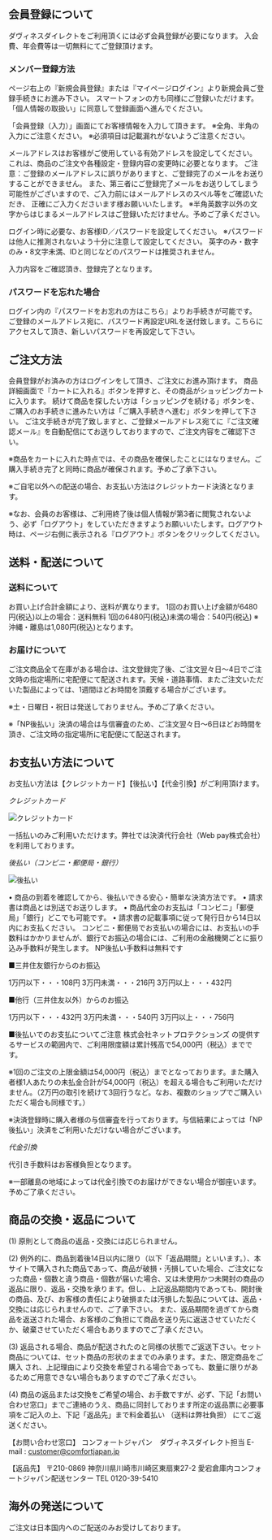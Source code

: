 ## 会員登録について

ダヴィネスダイレクトをご利用頂くには必ず会員登録が必要になります。
入会費、年会費等は一切無料にてご登録頂けます。

### メンバー登録方法

ページ右上の『新規会員登録』または『マイページログイン』より新規会員ご登録手続きにお進み下さい。
スマートフォンの方も同様にご登録いただけます。
「個人情報の取扱い」に同意して登録画面へ進んでください。

「会員登録（入力）」画面にてお客様情報を入力して頂きます。
※全角、半角の入力にご注意ください。
※必須項目は記載漏れがないようご注意ください。

メールアドレスはお客様がご使用している有効アドレスを設定してください。
これは、商品のご注文や各種設定・登録内容の変更時に必要となります。
ご注意：ご登録のメールアドレスに誤りがありますと、ご登録完了のメールをお送りすることができません。
また、第三者にご登録完了メールをお送りしてしまう可能性がございますので、ご入力前にはメールアドレスのスペル等をご確認いただき、 正確にご入力くださいます様お願いいたします。
※半角英数字以外の文字からはじまるメールアドレスはご登録いただけません。予めご了承ください。

ログイン時に必要な、お客様ID／パスワードを設定してください。
※パスワードは他人に推測されないよう十分に注意して設定してください。
英字のみ・数字のみ・8文字未満、IDと同じなどのパスワードは推奨されません。

入力内容をご確認頂き、登録完了となります。

### パスワードを忘れた場合

ログイン内の『パスワードをお忘れの方はこちら』よりお手続きが可能です。
ご登録のメールアドレス宛に、パスワード再設定URLを送付致します。こちらにアクセスして頂き、新しいパスワードを再設定して下さい。

## ご注文方法

会員登録がお済みの方はログインをして頂き、ご注文にお進み頂けます。
商品詳細画面で『カートに入れる』ボタンを押すと、その商品がショッピングカートに入ります。
続けて商品を探したい方は「ショッピングを続ける」ボタンを、ご購入のお手続きに進みたい方は「ご購入手続きへ進む」ボタンを押して下さい。
ご注文手続きが完了致しますと、ご登録メールアドレス宛てに『ご注文確認メール』を自動配信にてお送りしておりますので、ご注文内容をご確認下さい。

※商品をカートに入れた時点では、その商品を確保したことにはなりません。ご購入手続き完了と同時に商品が確保されます。予めご了承下さい。

※ご自宅以外への配送の場合、お支払い方法はクレジットカード決済となります。

※なお、会員のお客様は、ご利用終了後は個人情報が第3者に閲覧されないよう、必ず「ログアウト」をしていただきますようお願いいたします。ログアウト時は、ページ右側に表示される『ログアウト』ボタンをクリックしてください。

## 送料・配送について

### 送料について

お買い上げ合計金額により、送料が異なります。
1回のお買い上げ金額が6480円(税込)以上の場合：送料無料
1回の6480円(税込)未満の場合：540円(税込)
※沖縄・離島は1,080円(税込)となります。

### お届けについて

ご注文商品全て在庫がある場合は、注文登録完了後、ご注文翌々日～4日でご注文時の指定場所に宅配便にて配送されます。天候・道路事情、またご注文いただいた製品によっては、1週間ほどお時間を頂戴する場合がございます。

※土・日曜日・祝日は発送しておりません。予めご了承ください。

※「NP後払い」決済の場合は与信審査のため、ご注文翌々日～6日ほどお時間を頂き、ご注文時の指定場所に宅配便にて配送されます。

## お支払い方法について

お支払い方法は【クレジットカード】【後払い】【代金引換】がご利用頂けます。

*クレジットカード*

![クレジットカード](utilization/credit.jpg)

一括払いのみご利用いただけます。弊社では決済代行会社（Web pay株式会社）を利用しております。

*後払い（コンビニ・郵便局・銀行）*

![後払い](utilization/np.jpg)

• 商品の到着を確認してから、後払いできる安心・簡単な決済方法です。
• 請求書は商品とは別送でお送りします。
• 商品代金のお支払は「コンビニ」「郵便局」「銀行」どこでも可能です。
• 請求書の記載事項に従って発行日から14日以内にお支払ください。
コンビニ・郵便局でお支払いの場合には、お支払いの手数料はかかりませんが、銀行でお振込の場合には、ご利用の金融機関ごとに振り込み手数料が発生します。
NP後払い手数料は無料です

■三井住友銀行からのお振込

1万円以下・・・108円
3万円未満・・・216円
3万円以上・・・432円

■他行（三井住友以外）からのお振込

1万円以下・・・432円
3万円未満・・・540円
3万円以上・・・756円

■後払いでのお支払についてご注意
株式会社ネットプロテクションズ の提供するサービスの範囲内で、ご利用限度額は累計残高で54,000円（税込）までです。

※1回のご注文の上限金額は54,000円（税込）までとなっております。また購入者様1人あたりの未払金合計が54,000円（税込）を超える場合もご利用いただけません。（2万円の取引を続けて3回行うなど。なお、複数のショップでご購入いただく場合も同様です。）

※決済登録時に購入者様の与信審査を行っております。与信結果によっては「NP後払い」決済をご利用いただけない場合がございます。

*代金引換*

代引き手数料はお客様負担となります。

※一部離島の地域によっては代金引換でのお届けができない場合が御座います。予めご了承ください。

## 商品の交換・返品について

(1) 原則として商品の返品・交換には応じられません。

(2) 例外的に、商品到着後14日以内に限り（以下「返品期間」といいます。）、本サイトで購入された商品であって、商品が破損・汚損していた場合、ご注文になった商品・個数と違う商品・個数が届いた場合、又は未使用かつ未開封の商品の返品に限り、返品・交換を承ります。但し、上記返品期間内であっても、開封後の商品、及び、お客様の責任により破損または汚損した製品については、返品・交換には応じられませんので、ご了承下さい。 また、返品期間を過ぎてから商品を返送された場合、お客様のご負担にて商品を送り先に返送させていただくか、破棄させていただく場合もありますのでご了承ください。

(3) 返品される場合、商品が配送されたのと同様の状態でご返送下さい。セット商品については、セット商品の形状のままでのみ承ります。また、限定商品をご購入 され、上記理由により交換を希望される場合であっても、数量に限りがあるためご用意できない場合もありますのでご了承ください。

(4) 商品の返品または交換をご希望の場合、お手数ですが、必ず、下記「お問い合わせ窓口」までご連絡のうえ、商品に同封しております所定の返品票に必要事項をご記入の上、下記「返品先」まで料金着払い （送料は弊社負担） にてご返送ください。

【お問い合わせ窓口】
コンフォートジャパン　ダヴィネスダイレクト担当
E-mail : customer@comfortjapan.jp


【返品先】
〒210-0869 神奈川県川崎市川崎区東扇東27-2
愛宕倉庫内コンフォートジャパン配送センター
TEL 0120-39-5410

## 海外の発送について

ご注文は日本国内へのご配送のみお受けしております。
